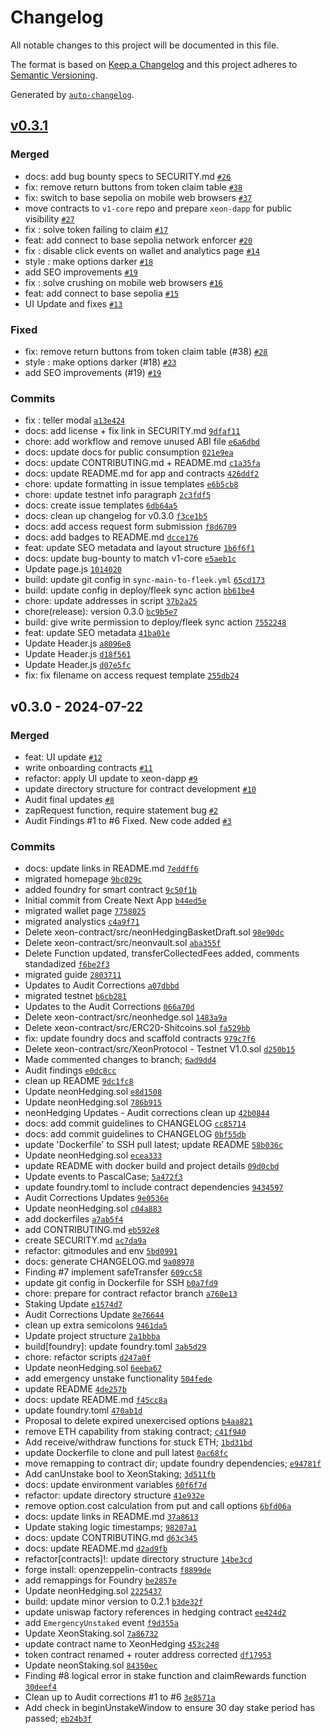 # Changelog

All notable changes to this project will be documented in this file.

The format is based on [Keep a Changelog](https://keepachangelog.com/en/1.0.0/)
and this project adheres to [Semantic Versioning](https://semver.org/spec/v2.0.0.html).

Generated by [`auto-changelog`](https://github.com/CookPete/auto-changelog).

## [v0.3.1](https://github.com/xeon-protocol/xeon-dapp/compare/v0.3.0...v0.3.1)

### Merged

- docs: add bug bounty specs to SECURITY.md [`#26`](https://github.com/xeon-protocol/xeon-dapp/pull/26)
- fix: remove return buttons from token claim table [`#38`](https://github.com/xeon-protocol/xeon-dapp/pull/38)
- fix: switch to base sepolia on mobile web browsers [`#37`](https://github.com/xeon-protocol/xeon-dapp/pull/37)
- move contracts to `v1-core` repo and prepare `xeon-dapp` for public visibility [`#27`](https://github.com/xeon-protocol/xeon-dapp/pull/27)
- fix : solve token failing to claim [`#17`](https://github.com/xeon-protocol/xeon-dapp/pull/17)
- feat: add connect to base sepolia network enforcer [`#20`](https://github.com/xeon-protocol/xeon-dapp/pull/20)
- fix : disable click events on wallet and analytics page [`#14`](https://github.com/xeon-protocol/xeon-dapp/pull/14)
- style : make options darker [`#18`](https://github.com/xeon-protocol/xeon-dapp/pull/18)
- add SEO improvements [`#19`](https://github.com/xeon-protocol/xeon-dapp/pull/19)
- fix : solve crushing on mobile web browsers [`#16`](https://github.com/xeon-protocol/xeon-dapp/pull/16)
- feat: add connect to base sepolia [`#15`](https://github.com/xeon-protocol/xeon-dapp/pull/15)
- UI Update and fixes [`#13`](https://github.com/xeon-protocol/xeon-dapp/pull/13)

### Fixed

- fix: remove return buttons from token claim table (#38) [`#28`](https://github.com/xeon-protocol/xeon-dapp/issues/28)
- style : make options darker (#18) [`#23`](https://github.com/xeon-protocol/xeon-dapp/issues/23)
- add SEO improvements (#19) [`#19`](https://github.com/xeon-protocol/xeon-dapp/issues/19)

### Commits

- fix : teller modal [`a13e424`](https://github.com/xeon-protocol/xeon-dapp/commit/a13e424a182b00b27f4a68807fa39833e70a5376)
- docs: add license + fix link in SECURITY.md [`9dfaf11`](https://github.com/xeon-protocol/xeon-dapp/commit/9dfaf116328e8d81741eff43128abc677080a709)
- chore: add workflow and remove unused ABI file [`e6a6dbd`](https://github.com/xeon-protocol/xeon-dapp/commit/e6a6dbd9e79876f6586f30c94a7499b0c64841df)
- docs: update docs for public consumption [`021e9ea`](https://github.com/xeon-protocol/xeon-dapp/commit/021e9ea6891580561161a1f80dfa1bb36dd0d70e)
- docs: update CONTRIBUTING.md + README.md [`c1a35fa`](https://github.com/xeon-protocol/xeon-dapp/commit/c1a35fad49f5c8771b5f0f27e08a2687cb63ae34)
- docs: update README.md for app and contracts [`426ddf2`](https://github.com/xeon-protocol/xeon-dapp/commit/426ddf2286522352390bf567bc7057e361e8781b)
- chore: update formatting in issue templates [`e6b5cb8`](https://github.com/xeon-protocol/xeon-dapp/commit/e6b5cb8e22a729abcba56c984afb0d05561eebe6)
- chore: update testnet info paragraph [`2c3fdf5`](https://github.com/xeon-protocol/xeon-dapp/commit/2c3fdf5f7db3c6b07e12b1c5d3956d49445a3ff1)
- docs: create issue templates [`6db64a5`](https://github.com/xeon-protocol/xeon-dapp/commit/6db64a52b16d5b2da78621b09f5110824988ad87)
- docs: clean up changelog for v0.3.0 [`f3ce1b5`](https://github.com/xeon-protocol/xeon-dapp/commit/f3ce1b5f2ae71a3febde5bec7d7db60bf2451e6b)
- docs: add access request form submission [`f8d6709`](https://github.com/xeon-protocol/xeon-dapp/commit/f8d670988ed33076e72555a2706c0d510f43032c)
- docs: add badges to README.md [`dcce176`](https://github.com/xeon-protocol/xeon-dapp/commit/dcce176b2e7f9764994b6f02c295c5bad6b1987c)
- feat: update SEO metadata and layout structure [`1b6f6f1`](https://github.com/xeon-protocol/xeon-dapp/commit/1b6f6f17240ff668d8a234f456cab0df0bb01461)
- docs: update bug-bounty to match v1-core [`e5aeb1c`](https://github.com/xeon-protocol/xeon-dapp/commit/e5aeb1c8dd2f9954035f601c6df378598d3997d8)
- Update page.js [`1014020`](https://github.com/xeon-protocol/xeon-dapp/commit/10140209a55c6314f8489500dc3878cb69be46c2)
- build: update git config in `sync-main-to-fleek.yml` [`65cd173`](https://github.com/xeon-protocol/xeon-dapp/commit/65cd1733d5d11e1cbfac6804969475189266205f)
- build: update config in deploy/fleek sync action [`bb61be4`](https://github.com/xeon-protocol/xeon-dapp/commit/bb61be4989a7d194cac2a05fdd3ad8fdf82596b2)
- chore: update addresses in script [`37b2a25`](https://github.com/xeon-protocol/xeon-dapp/commit/37b2a25cec5a038a0052f78b4b3c08f9e5ab1c1f)
- chore(release): version 0.3.0 [`bc9b5e7`](https://github.com/xeon-protocol/xeon-dapp/commit/bc9b5e7fd94c2190292232de046eba82f389d0db)
- build: give write permission to deploy/fleek sync action [`7552248`](https://github.com/xeon-protocol/xeon-dapp/commit/75522489c45673cbb9e584080279755a169a17af)
- feat: update SEO metadata [`41ba01e`](https://github.com/xeon-protocol/xeon-dapp/commit/41ba01e5ac8630f578b8930e56b220e74c894785)
- Update Header.js [`a8096e8`](https://github.com/xeon-protocol/xeon-dapp/commit/a8096e81dc98931cb407daa7fbdefc416fdf0ae0)
- Update Header.js [`d18f561`](https://github.com/xeon-protocol/xeon-dapp/commit/d18f561b1742cbf1ad61999937504b98d81978bb)
- Update Header.js [`d07e5fc`](https://github.com/xeon-protocol/xeon-dapp/commit/d07e5fcc9471cf01e407acf94f8f44d090c43e9b)
- fix: fix filename on access request template [`255db24`](https://github.com/xeon-protocol/xeon-dapp/commit/255db2410e6437414549e2f7afe67e1a06f31fc6)

## v0.3.0 - 2024-07-22

### Merged

- feat: UI update [`#12`](https://github.com/xeon-protocol/xeon-dapp/pull/12)
- write onboarding contracts [`#11`](https://github.com/xeon-protocol/xeon-dapp/pull/11)
- refactor: apply UI update to xeon-dapp [`#9`](https://github.com/xeon-protocol/xeon-dapp/pull/9)
- update directory structure for contract development [`#10`](https://github.com/xeon-protocol/xeon-dapp/pull/10)
- Audit final updates [`#8`](https://github.com/xeon-protocol/xeon-dapp/pull/8)
- zapRequest function, require statement bug [`#2`](https://github.com/xeon-protocol/xeon-dapp/pull/2)
- Audit Findings #1  to #6 Fixed. New code added [`#3`](https://github.com/xeon-protocol/xeon-dapp/pull/3)

### Commits

- docs: update links in README.md [`7eddff6`](https://github.com/xeon-protocol/xeon-dapp/commit/7eddff61ca6c99dfd07016a5dfa35daeed8c89f8)
- migrated homepage [`9bc029c`](https://github.com/xeon-protocol/xeon-dapp/commit/9bc029c1a7880b21656e9829e3c297ab80c0eb10)
- added foundry for smart contract [`9c50f1b`](https://github.com/xeon-protocol/xeon-dapp/commit/9c50f1bc7ca16ace41c2fdb239e840de3ddad185)
- Initial commit from Create Next App [`b44ed5e`](https://github.com/xeon-protocol/xeon-dapp/commit/b44ed5e8e89d9eba024f254085880271bdd08156)
- migrated wallet page [`7758025`](https://github.com/xeon-protocol/xeon-dapp/commit/77580253bcde1837c05ca71abfc002bf7646f6d9)
- migrated analystics [`c4a9f71`](https://github.com/xeon-protocol/xeon-dapp/commit/c4a9f71c44abff1ff075ba3b7e8e985e6c7f374a)
- Delete xeon-contract/src/neonHedgingBasketDraft.sol [`98e90dc`](https://github.com/xeon-protocol/xeon-dapp/commit/98e90dc1423abd644878ea00cb559f930bdb939d)
- Delete xeon-contract/src/neonvault.sol [`aba355f`](https://github.com/xeon-protocol/xeon-dapp/commit/aba355f11c7a313b40a5d540b2e5d5645d2cee74)
- Delete Function updated, transferCollectedFees added,  comments standadized [`f6be2f3`](https://github.com/xeon-protocol/xeon-dapp/commit/f6be2f3ce58e7c837782884b496fe68c054d9200)
- migrated guide [`2803711`](https://github.com/xeon-protocol/xeon-dapp/commit/280371166cf18e2f2597a54c3a0710d6a1fedaea)
- Updates to Audit Corrections [`a07dbbd`](https://github.com/xeon-protocol/xeon-dapp/commit/a07dbbdc0b053b43192a7ce546868ab1329dd838)
- migrated testnet [`b6cb281`](https://github.com/xeon-protocol/xeon-dapp/commit/b6cb281b82a7b15291a540afb5c58cdca4efa956)
- Updates to the Audit Corrections [`066a70d`](https://github.com/xeon-protocol/xeon-dapp/commit/066a70d0eee57b2f7f60391596735fecdbeff42f)
- Delete xeon-contract/src/neonhedge.sol [`1483a9a`](https://github.com/xeon-protocol/xeon-dapp/commit/1483a9a0979913c8a8637b2a6a6825f06efd8fbe)
- Delete xeon-contract/src/ERC20-Shitcoins.sol [`fa529bb`](https://github.com/xeon-protocol/xeon-dapp/commit/fa529bb102c6bc5f00a47a3201fe21552ae95df8)
- fix: update foundry docs and scaffold contracts [`979c7f6`](https://github.com/xeon-protocol/xeon-dapp/commit/979c7f6e1d831e860f3368fecccd2fef22c59142)
- Delete xeon-contract/src/XeonProtocol - Testnet V1.0.sol [`d250b15`](https://github.com/xeon-protocol/xeon-dapp/commit/d250b15a812aa849224dc7459afe8695571a3e8a)
- Made commented changes to branch; [`6ad9dd4`](https://github.com/xeon-protocol/xeon-dapp/commit/6ad9dd4297f128e08dba1fd014cc6b3cb5f9c535)
- Audit findings [`e0dc8cc`](https://github.com/xeon-protocol/xeon-dapp/commit/e0dc8cc9b2f3f7de4682d561ab1f31783ef0b4a2)
- clean up README [`9dc1fc8`](https://github.com/xeon-protocol/xeon-dapp/commit/9dc1fc8eb82217a45353d7d9fc6c3ea027850215)
- Update neonHedging.sol [`e8d1508`](https://github.com/xeon-protocol/xeon-dapp/commit/e8d1508440b4f37e506c9e42d74487b3cc1c37d7)
- Update neonHedging.sol [`786b915`](https://github.com/xeon-protocol/xeon-dapp/commit/786b915fc3216c180deccb4c4ba3afac8349b824)
- neonHedging Updates - Audit corrections clean up [`42b0844`](https://github.com/xeon-protocol/xeon-dapp/commit/42b0844ea8c18da4c658b43fb3b21473d246ab5e)
- docs: add commit guidelines to CHANGELOG [`cc85714`](https://github.com/xeon-protocol/xeon-dapp/commit/cc857140ecb519882435694d6e503b12d40e20b2)
- docs: add commit guidelines to CHANGELOG [`0bf55db`](https://github.com/xeon-protocol/xeon-dapp/commit/0bf55dbef8e02759230d3587220dbfb722d74295)
- update 'Dockerfile' to SSH pull latest; update README [`58b036c`](https://github.com/xeon-protocol/xeon-dapp/commit/58b036c5418f56164c36e509afcf2e549b09c917)
- Update neonHedging.sol [`ecea333`](https://github.com/xeon-protocol/xeon-dapp/commit/ecea333e5f26c1f21852bb9ff068aa723e8b8092)
- update README with docker build and project details [`09d0cbd`](https://github.com/xeon-protocol/xeon-dapp/commit/09d0cbd27ac37698fa1f6c850ce28c4b28dbb81a)
- Update events to PascalCase; [`5a472f3`](https://github.com/xeon-protocol/xeon-dapp/commit/5a472f35976666db4353f50679360eedf109666c)
- update foundry.toml to include contract dependencies [`9434597`](https://github.com/xeon-protocol/xeon-dapp/commit/9434597d7d42d3c7ff39e43d03fa1c009b47c7a7)
- Audit Corrections Updates [`9e0536e`](https://github.com/xeon-protocol/xeon-dapp/commit/9e0536e273d80ebdbecb0cdd09945ca4be2d345c)
- Update neonHedging.sol [`c04a883`](https://github.com/xeon-protocol/xeon-dapp/commit/c04a8836f4f997d5b513854bbc59dc0294d708db)
- add dockerfiles [`a7ab5f4`](https://github.com/xeon-protocol/xeon-dapp/commit/a7ab5f4283cf36388284ba6d5ece36c077f85886)
- add CONTRIBUTING.md [`eb592e8`](https://github.com/xeon-protocol/xeon-dapp/commit/eb592e892a77e5b51aedf2bae87098bf67845c68)
- create SECURITY.md [`ac7da9a`](https://github.com/xeon-protocol/xeon-dapp/commit/ac7da9a3731c6ea6a266fca39f211eef5aa7010f)
- refactor: gitmodules and env [`5bd0991`](https://github.com/xeon-protocol/xeon-dapp/commit/5bd0991472d9567b97e2431b1e9b63bae593dc44)
- docs: generate CHANGELOG.md [`9a08978`](https://github.com/xeon-protocol/xeon-dapp/commit/9a08978dab7695a47a429f9b86a1f5f0e26239ab)
- Finding #7 implement safeTransfer [`609cc58`](https://github.com/xeon-protocol/xeon-dapp/commit/609cc5832570b64b5e448bbf958032c2582e0088)
- update git config in Dockerfile for SSH [`b0a7fd9`](https://github.com/xeon-protocol/xeon-dapp/commit/b0a7fd9b780b2442eb1575f2ac14985a5842ab9f)
- chore: prepare for contract refactor branch [`a760e13`](https://github.com/xeon-protocol/xeon-dapp/commit/a760e13015f63f8a5ed8cf731702c8bbfcf77944)
- Staking Update [`e1574d7`](https://github.com/xeon-protocol/xeon-dapp/commit/e1574d7a9643e8212d994b322644ecc0202ee7c7)
- Audit Corrections Update [`8e76644`](https://github.com/xeon-protocol/xeon-dapp/commit/8e766445e488a178ebc0011d0a5d2a1780517b9f)
- clean up extra semicolons [`9461da5`](https://github.com/xeon-protocol/xeon-dapp/commit/9461da5f07494ee56ddd0531f175f64c88e6e4a3)
- Update project structure [`2a1bbba`](https://github.com/xeon-protocol/xeon-dapp/commit/2a1bbba2879f1b69259e1c747ea91f6a44c877a8)
- build[foundry]: update foundry.toml [`3ab5d29`](https://github.com/xeon-protocol/xeon-dapp/commit/3ab5d299ac62dea5eff296c6ce5299056587a9a7)
- chore: refactor scripts [`d247a0f`](https://github.com/xeon-protocol/xeon-dapp/commit/d247a0fe86d25bed0e0ca7db0249e9c0cb3904e8)
- Update neonHedging.sol [`6eeba67`](https://github.com/xeon-protocol/xeon-dapp/commit/6eeba671296e0e4488d325aa1b88f927312642ba)
- add emergency unstake functionality [`504fede`](https://github.com/xeon-protocol/xeon-dapp/commit/504fede7b40530db1a17dc33646869035985fc4c)
- update README [`4de257b`](https://github.com/xeon-protocol/xeon-dapp/commit/4de257b0ffbda350c9573a4330a1363e3de64b7a)
- docs: update README.md [`f45cc8a`](https://github.com/xeon-protocol/xeon-dapp/commit/f45cc8a0174d257d642f65a0266d2660296d9c63)
- update foundry.toml [`470ab1d`](https://github.com/xeon-protocol/xeon-dapp/commit/470ab1d7da68d39bf5bff0ded53aeef7896b6f49)
- Proposal to delete expired unexercised options [`b4aa821`](https://github.com/xeon-protocol/xeon-dapp/commit/b4aa82111a44d9a1f40e70bef278672552fed2ea)
- remove ETH capability from staking contract; [`c41f940`](https://github.com/xeon-protocol/xeon-dapp/commit/c41f940c32533ad36ad9be7500264d665a1e908b)
- Add receive/withdraw functions for stuck ETH; [`1bd31bd`](https://github.com/xeon-protocol/xeon-dapp/commit/1bd31bd2ce9c56db5875e9aeb7384a6416db1865)
- update Dockerfile to clone and pull latest [`0ac68fc`](https://github.com/xeon-protocol/xeon-dapp/commit/0ac68fc47d5133d07df6e95e55eea1aefe25603c)
- move remapping to contract dir; update foundry dependencies; [`e94781f`](https://github.com/xeon-protocol/xeon-dapp/commit/e94781fef810b5506f6d9e4b789afd9b43c431c3)
- Add canUnstake bool to XeonStaking; [`3d511fb`](https://github.com/xeon-protocol/xeon-dapp/commit/3d511fb6d9316e7d3afe423c765a8a5d8cd29145)
- docs: update environment variables [`60f6f7d`](https://github.com/xeon-protocol/xeon-dapp/commit/60f6f7d0cd5c5db492eecdd09e22392a1cba0eea)
- refactor: update directory structure [`41e932e`](https://github.com/xeon-protocol/xeon-dapp/commit/41e932e786b16491e850028af7cad8106433c83f)
- remove option.cost calculation from put and call options [`6bfd06a`](https://github.com/xeon-protocol/xeon-dapp/commit/6bfd06a9fb52691de52c9cfd2daee6ebc6e22f1d)
- docs: update links in README.md [`37a8613`](https://github.com/xeon-protocol/xeon-dapp/commit/37a8613327cb3d405d45fe68c6153c25c82bba22)
- Update staking logic timestamps; [`98207a1`](https://github.com/xeon-protocol/xeon-dapp/commit/98207a1304b663ca1a87aad0cc67196a877c304d)
- docs: update CONTRIBUTING.md [`d63c345`](https://github.com/xeon-protocol/xeon-dapp/commit/d63c3454a9a9f30a927b90fe048d021ae3a8a108)
- docs: update README.md [`d2ad9fb`](https://github.com/xeon-protocol/xeon-dapp/commit/d2ad9fb4460b5f885a8cd29f7c5c35773c54ba73)
- refactor[contracts]!: update directory structure [`14be3cd`](https://github.com/xeon-protocol/xeon-dapp/commit/14be3cd9d74c7245327c8c9205338fb1925b3c6b)
- forge install: openzeppelin-contracts [`f8899de`](https://github.com/xeon-protocol/xeon-dapp/commit/f8899de09915f9f92ce696d6a1f816e1e4fece69)
- add remappings for Foundry [`be2857e`](https://github.com/xeon-protocol/xeon-dapp/commit/be2857ed4d0be7622c4006ec5ec8d8289d818519)
- Update neonHedging.sol [`2225437`](https://github.com/xeon-protocol/xeon-dapp/commit/22254378be8da7263926e1e8b29cb696c479ef2b)
- build: update minor version to 0.2.1 [`b3de32f`](https://github.com/xeon-protocol/xeon-dapp/commit/b3de32f3fb10d58fdae51bdcd6176d2cd0b532ee)
- update uniswap factory references in hedging contract [`ee424d2`](https://github.com/xeon-protocol/xeon-dapp/commit/ee424d267364a7bb9297b9629b3b4cd0b69d5774)
- add `EmergencyUnstaked` event [`f9d355a`](https://github.com/xeon-protocol/xeon-dapp/commit/f9d355afac100315df4d7f578d03976c9120823c)
- Update XeonStaking.sol [`7a86732`](https://github.com/xeon-protocol/xeon-dapp/commit/7a86732a3644b808f12b7e82c4c83a45625f827d)
- update contract name to XeonHedging [`453c248`](https://github.com/xeon-protocol/xeon-dapp/commit/453c248eca800a0a204d618d4788a9b4e8a7e8e0)
- token contract renamed + router address corrected [`df17953`](https://github.com/xeon-protocol/xeon-dapp/commit/df1795334801e3b1b897e8c1ce2701ff949bc795)
- Update neonStaking.sol [`84350ec`](https://github.com/xeon-protocol/xeon-dapp/commit/84350ec6b39b15e988aa3a3f7b952a50a5a2af08)
- Finding #8 logical error in stake function and claimRewards function [`30deef4`](https://github.com/xeon-protocol/xeon-dapp/commit/30deef4ea04136e81e0ca34be5da4e4b01dd1d0a)
- Clean up to Audit corrections #1 to #6 [`3e8571a`](https://github.com/xeon-protocol/xeon-dapp/commit/3e8571a54876eba092ec53168941c240c56d9d11)
- Add check in beginUnstakeWindow to ensure 30 day stake period has passed; [`eb24b3f`](https://github.com/xeon-protocol/xeon-dapp/commit/eb24b3f72b3524487f975afb6b4417d106853195)
